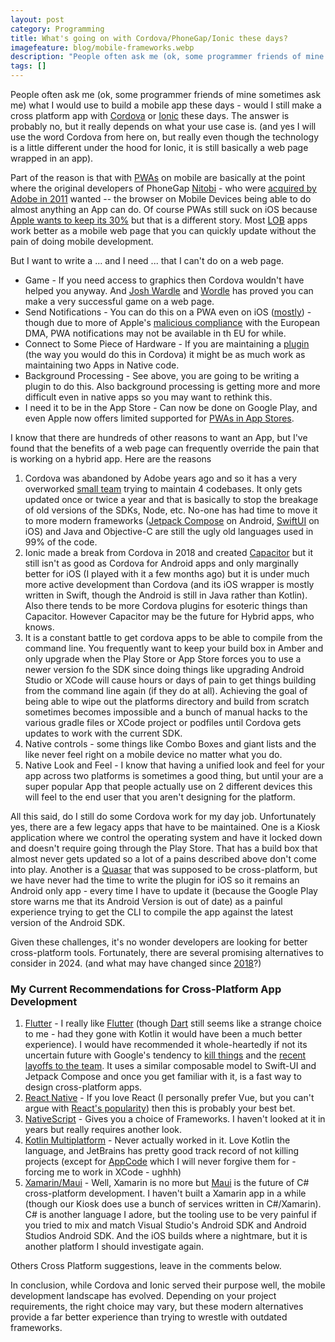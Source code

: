 ```yaml
---
layout: post
category: Programming
title: What's going on with Cordova/PhoneGap/Ionic these days?
imagefeature: blog/mobile-frameworks.webp
description: "People often ask me (ok, some programmer friends of mine sometimes ask me) what I would use to build a mobile app these days - would I still make a cross platform app with Cordova"
tags: []
---
```

People often ask me (ok, some programmer friends of mine sometimes ask me) what I would use to build a mobile app these days - would I still make a cross platform app with [Cordova](https://cordova.apache.org) or [Ionic](https://ionicframework.com) these days.  The answer is probably no, but it really depends on what your use case is.  (and yes I will use the word Cordova from here on, but really even though the technology is a little different under the hood for Ionic, it is still basically a web page wrapped in an app).

Part of the reason is that with [PWAs](https://en.wikipedia.org/wiki/Progressive_web_app#cite_note-23) on mobile are basically at the point where the original developers of PhoneGap [Nitobi](https://www.nitobi.com) - who were [acquired by Adobe in 2011](https://vancouversun.com/news/staff-blogs/adobe-acquires-vancouvers-nitobi-creator-of-phonegap) wanted -- the browser on Mobile Devices being able to do almost anything an App can do.  Of course PWAs still suck on iOS because [Apple wants to keep its 30%](https://arstechnica.com/tech-policy/2024/02/apple-under-fire-for-disabling-iphone-web-apps-eu-asks-developers-to-weigh-in/) but that is a different story.  Most [LOB](https://en.wikipedia.org/wiki/Line_of_business) apps work better as a mobile web page that you can quickly update without the pain of doing mobile development.

But I want to write a ... and I need ... that I can't do on a web page.

- Game - If you need access to graphics then Cordova wouldn't have helped you anyway.  And [Josh Wardle](https://www.powerlanguage.co.uk) and [Wordle](https://www.nytimes.com/games/wordle/index.html) has proved you can make a very successful game on a web page.
- Send Notifications - You can do this on a PWA even on iOS ([mostly](https://www.magicbell.com/blog/best-practices-for-ios-pwa-push-notifications)) - though due to more of Apple's [malicious compliance](https://www.theverge.com/2024/1/25/24050696/epic-games-tim-sweeney-apple-app-store-response) with the European DMA, PWA notifications may not be available in th EU for while.
- Connect to Some Piece of Hardware - If you are maintaining a [plugin](https://cordova.apache.org/docs/en/latest/guide/hybrid/plugins/index.html) (the way you would do this in Cordova) it might be as much work as maintaining two Apps in Native code.
- Background Processing - See above, you are going to be writing a plugin to do this.  Also background processing is getting more and more difficult even in native apps so you may want to rethink this.
- I need it to be in the App Store - Can now be done on Google Play, and even Apple now offers limited supported for [PWAs in App Stores](https://web.dev/articles/pwas-in-app-stores).

I know that there are hundreds of other reasons to want an App, but I've found that the benefits of a web page can frequently override the pain that is working on a hybrid app.  Here are the reasons

1. Cordova was abandoned by Adobe years ago and so it has a very overworked [small team](https://cordova.apache.org/contribute/team.html) trying to maintain 4 codebases.  It only gets updated once or twice a year and that is basically to stop the breakage of old versions of the SDKs, Node, etc.  No-one has had time to move it to more modern frameworks ([Jetpack Compose](https://developer.android.com/compose) on Android, [SwiftUI](https://developer.apple.com/xcode/swiftui/) on iOS) and Java and Objective-C are still the ugly old languages used in 99% of the code.
2. Ionic made a break from Cordova in 2018 and created [Capacitor](https://capacitorjs.com) but it still isn't as good as Cordova for Android apps and only marginally better for iOS (I played with it a few months ago) but it is under much more active development than Cordova (and its iOS wrapper is mostly written in Swift, though the Android is still in Java rather than Kotlin).  Also there tends to be more Cordova plugins for esoteric things than Capacitor.  However Capacitor may be the future for Hybrid apps, who knows.  
3. It is a constant battle to get cordova apps to be able to compile from the command line.  You frequently want to keep your build box in Amber and only upgrade when the Play Store or App Store forces you to use a newer version fo the SDK since doing things like upgrading Android Studio or XCode will cause hours or days of pain to get things building from the command line again (if they do at all).  Achieving the goal of being able to wipe out the platforms directory and build from scratch sometimes becomes impossible and a bunch of manual hacks to the various gradle files or XCode project or podfiles until Cordova gets updates to work with the current SDK.
4. Native controls - some things like Combo Boxes and giant lists and the like never feel right on a mobile device no matter what you do.
5. Native Look and Feel - I know that having a unified look and feel for your app across two platforms is sometimes a good thing, but until your are a super popular App that people actually use on 2 different devices this will feel to the end user that you aren't designing for the platform.

All this said, do I still do some Cordova work for my day job.  Unfortunately yes, there are a few legacy apps that have to be maintained.  One is a Kiosk application where we control the operating system and have it locked down and doesn't require going through the Play Store.  That has a build box that almost never gets updated so a lot of a pains described above don't come into play.  Another is a [Quasar](https://quasar.dev) that was supposed to be cross-platform, but we have never had the time to write the plugin for iOS so it remains an Android only app - every time I have to update it (because the Google Play store warns me that its Android Version is out of date) as a painful experience trying to get the CLI to compile the app against the latest version of the Android SDK.

Given these challenges, it's no wonder developers are looking for better cross-platform tools. Fortunately, there are several promising alternatives to consider in 2024.
 (and what may have changed since [2018](/posts/2016-09-03-should-i-use-cordovaphonegap-or-go-native/)?)

### My Current Recommendations for Cross-Platform App Development

1. [Flutter](https://flutter.dev) - I really like [Flutter](/posts/2017-10-15-flutter-a-quick-look-at-a-new-cross-platform-mobile-app-toolkit/) (though [Dart](https://dart.dev) still seems like a strange choice to me - had they gone with Kotlin it would have been a much better experience).  I would have recommended it whole-heartedly if not its uncertain future with Google's tendency to [kill things](https://killedbygoogle.com) and the [recent layoffs to the team](https://thenewstack.io/whats-next-for-flutter-after-layoffs-hit-google-team/).  It uses a similar composable model to Swift-UI and Jetpack Compose and once you get familiar with it, is a fast way to design cross-platform apps.
2. [React Native](https://reactnative.dev) - If you love React (I personally prefer Vue, but you can't argue with [React's popularity](https://gist.github.com/tkrotoff/b1caa4c3a185629299ec234d2314e190)) then this is probably your best bet.
3. [NativeScript](https://nativescript.org) - Gives you a choice of Frameworks.  I haven't looked at it in years but really requires another look.
4. [Kotlin Multiplatform](https://www.jetbrains.com/kotlin-multiplatform/) - Never actually worked in it.  Love Kotlin the language, and JetBrains has pretty good track record of not killing projects (except for [AppCode](https://blog.jetbrains.com/appcode/2022/12/appcode-2022-3-release-and-end-of-sales-and-support/) which I will never forgive them for - forcing me to work in XCode - ughhh)
5. [Xamarin/Maui](https://dotnet.microsoft.com/en-us/apps/xamarin) - Well, Xamarin is no more but [Maui](https://learn.microsoft.com/en-us/dotnet/maui/what-is-maui?view=net-maui-8.0) is the future of C# cross-platform development.  I haven't built a Xamarin app in a while (though our Kiosk does use a bunch of services written in C#/Xamarin).  C# is another language I adore, but the tooling use to be very painful if you tried to mix and match Visual Studio's Android SDK and Android Studios Android SDK.  And the iOS builds where a nightmare, but it is another platform I should investigate again.




Others Cross Platform suggestions, leave in the comments below.

In conclusion, while Cordova and Ionic served their purpose well, the mobile development landscape has evolved. Depending on your project requirements, the right choice may vary, but these modern alternatives provide a far better experience than trying to wrestle with outdated frameworks. 

